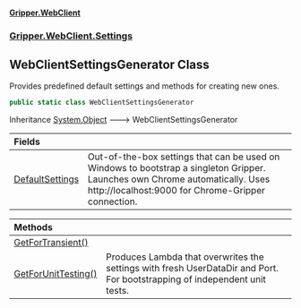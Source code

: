 #### [Gripper.WebClient](index 'index')
### [Gripper.WebClient.Settings](Gripper_WebClient_Settings 'Gripper.WebClient.Settings')
## WebClientSettingsGenerator Class
Provides predefined default settings and methods for creating new ones.  
```csharp
public static class WebClientSettingsGenerator
```

Inheritance [System.Object](https://docs.microsoft.com/en-us/dotnet/api/System.Object 'System.Object') &#129106; WebClientSettingsGenerator  

| Fields | |
| :--- | :--- |
| [DefaultSettings](Gripper_WebClient_Settings_WebClientSettingsGenerator_DefaultSettings 'Gripper.WebClient.Settings.WebClientSettingsGenerator.DefaultSettings') | Out-of-the-box settings that can be used on Windows to bootstrap a singleton Gripper. Launches own Chrome automatically. Uses http://localhost:9000 for Chrome-Gripper connection.<br/> |

| Methods | |
| :--- | :--- |
| [GetForTransient()](Gripper_WebClient_Settings_WebClientSettingsGenerator_GetForTransient() 'Gripper.WebClient.Settings.WebClientSettingsGenerator.GetForTransient()') |  |
| [GetForUnitTesting()](Gripper_WebClient_Settings_WebClientSettingsGenerator_GetForUnitTesting() 'Gripper.WebClient.Settings.WebClientSettingsGenerator.GetForUnitTesting()') | Produces Lambda that overwrites the settings with fresh UserDataDir and Port. For bootstrapping of independent unit tests.<br/> |
